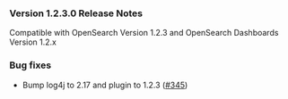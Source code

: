 ### Version 1.2.3.0 Release Notes
Compatible with OpenSearch Version 1.2.3 and OpenSearch Dashboards Version 1.2.x

### Bug fixes

* Bump log4j to 2.17 and plugin to 1.2.3 ([#345](https://github.com/opensearch-project/sql/pull/345))